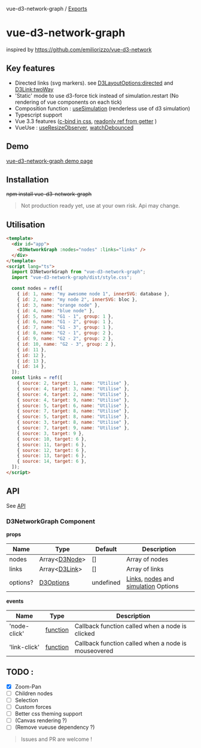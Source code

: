 vue-d3-network-graph / [Exports](docs/modules.md)

# vue-d3-network-graph

inspired by https://github.com/emiliorizzo/vue-d3-network

## Key features

- Directed links (svg markers). see [D3LayoutOptions:directed](docs/modules.md#d3layoutoptions) and [D3Link:twoWay](docs/modules.md#d3link)
- 'Static' mode to use d3-force tick instead of simulation.restart (No rendering of vue components on each tick)
- Composition function : [useSimulation](docs/modules.md#usesimulation) (renderless use of d3 simulation)
- Typescript support
- Vue 3.3 features ([c-bind in css](https://vuejs.org/api/sfc-css-features.html#v-bind-in-css), [readonly ref from getter](https://vuejs.org/api/reactivity-utilities.html#toref) )
- VueUse : [useResizeObserver](https://vueuse.org/core/useResizeObserver/), [watchDebounced](https://vueuse.org/shared/watchDebounced/#watchdebounced)

## Demo

[vue-d3-network-graph demo page](https://la-fabrique.github.io/vue-d3-network-graph/)

## Installation

~~npm install vue-d3-network-graph~~

> Not production ready yet, use at your own risk. Api may change.

## Utilisation

```html
<template>
  <div id="app">
    <D3NetworkGraph :nodes="nodes" :links="links" />
  </div>
</template>
<script lang="ts">
  import D3NetworkGraph from "vue-d3-network-graph";
  import "vue-d3-network-graph/dist/style.css";

  const nodes = ref([
    { id: 1, name: "my awesome node 1", innerSVG: database },
    { id: 2, name: "my node 2", innerSVG: bloc },
    { id: 3, name: "orange node" },
    { id: 4, name: "blue node" },
    { id: 5, name: "G1 - 1", group: 1 },
    { id: 6, name: "G1 - 2", group: 1 },
    { id: 7, name: "G1 - 3", group: 1 },
    { id: 8, name: "G2 - 1", group: 2 },
    { id: 9, name: "G2 - 2", group: 2 },
    { id: 10, name: "G2 - 3", group: 2 },
    { id: 11 },
    { id: 12 },
    { id: 13 },
    { id: 14 },
  ]);
  const links = ref([
    { source: 2, target: 1, name: "Utilise" },
    { source: 4, target: 3, name: "Utilise" },
    { source: 4, target: 2, name: "Utilise" },
    { source: 4, target: 9, name: "Utilise" },
    { source: 5, target: 6, name: "Utilise" },
    { source: 7, target: 8, name: "Utilise" },
    { source: 5, target: 8, name: "Utilise" },
    { source: 3, target: 8, name: "Utilise" },
    { source: 7, target: 9, name: "Utilise" },
    { source: 3, target: 9 },
    { source: 10, target: 6 },
    { source: 11, target: 6 },
    { source: 12, target: 6 },
    { source: 13, target: 6 },
    { source: 14, target: 6 },
  ]);
</script>
```

## API

See [API](docs/modules.md)

### D3NetworkGraph Component

**props**

| Name     | Type                                    | Default   | Description                                                                                                                                  |
| -------- | --------------------------------------- | --------- | -------------------------------------------------------------------------------------------------------------------------------------------- |
| nodes    | Array<[D3Node](docs/modules.md#d3node)> | []        | Array of nodes                                                                                                                               |
| links    | Array<[D3Link](docs/modules.md#d3link)> | []        | Array of links                                                                                                                               |
| options? | [D3Options](docs/modules.md#d3options)  | undefined | [Links](docs/modules.md#d3linkoptions), [nodes](docs/modules.md#d3nodeoptions) and [simulation](docs/modules.md#d3simulationoptions) Options |

**events**

| Name         | Type                                           | Description                                         |
| ------------ | ---------------------------------------------- | --------------------------------------------------- |
| 'node-click' | [function](docs/modules.md#d3neworkgraphemits) | Callback function called when a node is clicked     |
| 'link-click' | [function](docs/modules.md#d3neworkgraphemits) | Callback function called when a node is mouseovered |

## TODO :

- [x] Zoom-Pan
- [ ] Children nodes
- [ ] Selection
- [ ] Custom forces
- [ ] Better css theming support
- [ ] (Canvas rendering ?)
- [ ] (Remove vueuse dependency ?)

> Issues and PR are welcome !
